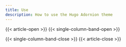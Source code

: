 ```yaml
---
title: Use
description: How to use the Hugo Adornion theme
---
```


{{< article-open >}}
{{< single-column-band-open >}}


{{< single-column-band-close >}}
{{< article-close >}}